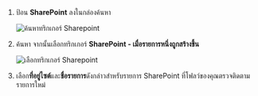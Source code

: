 1. ป้อน **SharePoint** ลงในกล่องค้นหา
   
    ![ค้นหาทริกเกอร์ Sharepoint](media/modern-approvals/search-for-sharepoint.png)
2. ค้นหา จากนั้นเลือกทริกเกอร์ **SharePoint - เมื่อรายการหนึ่งถูกสร้างขึ้น**
   
    ![เลือกทริกเกอร์ Sharepoint](media/modern-approvals/select-sharepoint-new-item.png)
3. เลือก**ที่อยู่ไซต์**และ**ชื่อรายการ**ดังกล่าวสำหรับรายการ SharePoint ที่โฟลว์ของคุณตรวจติดตามรายการใหม่

